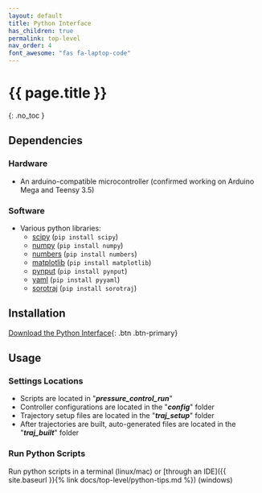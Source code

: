 ```yaml
---
layout: default
title: Python Interface
has_children: true
permalink: top-level
nav_order: 4
font_awesome: "fas fa-laptop-code"
---
```



# <i class="{{ page.font_awesome }}"></i> {{ page.title }}
{: .no_toc }


## Dependencies

### Hardware
- An arduino-compatible microcontroller (confirmed working on Arduino Mega and Teensy 3.5)

### Software
- Various python libraries:
    - [scipy](https://www.scipy.org/) (`pip install scipy`)
    - [numpy](https://www.numpy.org/) (`pip install numpy`)
    - [numbers](https://docs.python.org/2/library/numbers.html) (`pip install numbers`)
    - [matplotlib](https://matplotlib.org/) (`pip install matplotlib`)
    - [pynput](https://pypi.org/project/pynput/) (`pip install pynput`)
    - [yaml](https://pyyaml.org/wiki/PyYAMLDocumentation) (`pip install pyyaml`)
    - [sorotraj](https://pypi.org/project/sorotraj/) (`pip install sorotraj`)

## Installation
[Download the Python Interface](https://github.com/cbteeple/pressure_control_interface){: .btn .btn-primary}

## Usage

### Settings Locations
- Scripts are located in "**_pressure_control_run_**"
- Controller configurations are located in the "**_config_**" folder
- Trajectory setup files are located in the "**_traj_setup_**" folder
- After trajectories are built, auto-generated files are located in the "**_traj_built_**" folder 


### Run Python Scripts
Run python scripts in a terminal (linux/mac) or [through an IDE]({{ site.baseurl }}{% link docs/top-level/python-tips.md %}) (windows)




